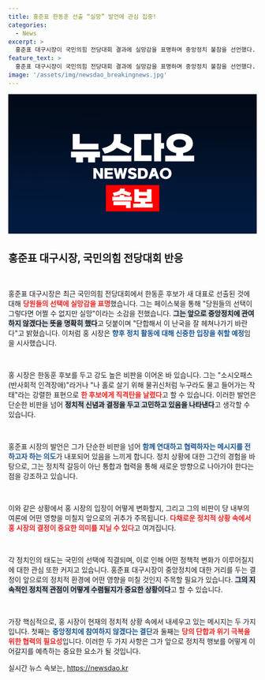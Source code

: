 ```yaml
---
title: 홍준표 한동훈 선출 “실망” 발언에 관심 집중!
categories:
  - News
excerpt: >
  홍준표 대구시장이 국민의힘 전당대회 결과에 실망감을 표명하며 중앙정치 불참을 선언했다. 그는 한동훈 신임 대표에 대한 강한 비판을 감추지 않았고, 난국을 잘 헤쳐나가길 바란다고 덧붙였다.
feature_text: >
  홍준표 대구시장이 국민의힘 전당대회 결과에 실망감을 표명하며 중앙정치 불참을 선언했다. 그는 한동훈 신임 대표에 대한 강한 비판을 감추지 않았고, 난국을 잘 헤쳐나가길 바란다고 덧붙였다.
image: '/assets/img/newsdao_breakingnews.jpg'
---
```


<p><img src="/assets/img/newsdao_breakingnews.jpg" alt="cryptoinkorea 속보" /></p>

<h2 data-ke-size="size26">홍준표 대구시장, 국민의힘 전당대회 반응</h2>

<p data-ke-size="size16">&nbsp;</p>

<p>홍준표 대구시장은 최근 국민의힘 전당대회에서 한동훈 후보가 새 대표로 선출된 것에 대해 <b><span style="color: #ee2323;">당원들의 선택에 실망감을 표명</span></b>했습니다. 그는 페이스북을 통해 "당원들의 선택이 그렇다면 어쩔 수 없지만 실망"이라는 소감을 전했습니다. <b><span style="background-color: #21538527;">그는 앞으로 중앙정치에 관여하지 않겠다는 뜻을 명확히 했다</span></b>고 덧붙이며 "단합해서 이 난국을 잘 헤쳐나가기 바란다"고 밝혔습니다. 이처럼 홍 시장은 <b><span style="color: #1a5490;">향후 정치 활동에 대해 신중한 입장을 취할 예정</span></b>임을 시사했습니다.</p>

<p data-ke-size="size16">&nbsp;</p>

<p>홍 시장은 한동훈 후보를 두고 강도 높은 비판을 이어온 바 있습니다. 그는 "소시오패스(반사회적 인격장애)"라거나 "나 홀로 살기 위해 물귀신처럼 누구라도 물고 들어가는 작태"라는 강렬한 표현으로 <b><span style="color: #ee2323;">한 후보에게 직격탄을 날렸다</span></b>고 할 수 있습니다. 이러한 발언은 단순한 비판을 넘어 <b><span style="background-color: #21538527;">정치적 신념과 결정을 두고 고민하고 있음을 나타낸다</span></b>고 생각할 수 있습니다. </p>

<p data-ke-size="size16">&nbsp;</p>

<p>홍준표 시장의 발언은 그가 단순한 비판을 넘어 <b><span style="color: #1a5490;">함께 연대하고 협력하자는 메시지를 전하고자 하는 의도</span></b>가 내포되어 있음을 느끼게 합니다. 정치 상황에 대한 그간의 경험을 바탕으로, 그는 정치적 갈등이 아닌 통합과 협력을 통해 새로운 방향으로 나아가야 한다는 점을 강조하고 있습니다. </p>

<p data-ke-size="size16">&nbsp;</p>

<p>이와 같은 상황에서 홍 시장의 입장이 어떻게 변화할지, 그리고 그의 비판이 당 내부의 여론에 어떤 영향을 미칠지 앞으로의 귀추가 주목됩니다. <b><span style="color: #ee2323;">다채로운 정치적 상황 속에서 홍 시장의 결정이 중요한 의미를 지닐 수 있다</span></b>고 여겨집니다. </p>

<p data-ke-size="size16">&nbsp;</p>

<p>각 정치인의 태도는 국민의 선택에 직결되며, 이로 인해 어떤 정책적 변화가 이루어질지에 대한 관심 또한 커지고 있습니다. 홍준표 대구시장이 중앙정치에 대한 거리를 두는 결정이 앞으로의 정치적 환경에 어떤 영향을 미칠 것인지 주목할 필요가 있습니다. <b><span style="background-color: #21538527;">그의 지속적인 정치적 관점이 어떻게 수렴될지가 중요한 상황이다</span></b>고 할 수 있습니다.</p>

<p data-ke-size="size16">&nbsp;</p>

<p>가장 핵심적으로, 홍 시장이 현재의 정치적 상황 속에서 내세우고 있는 메시지는 두 가지입니다. 첫째는 <b><span style="color: #1a5490;">중앙정치에 참여하지 않겠다는 결단</span></b>과 둘째는 <b><span style="color: #ee2323;">당의 단합과 위기 극복을 위한 협력의 필요성</span></b>입니다. 이러한 두 가지 사항은 그가 앞으로 정치적 행보를 어떻게 이어갈지를 예측하는 중요한 요소가 될 것입니다.</p>
실시간 뉴스 속보는, <a href="https://newsdao.kr" rel="dofollow">https://newsdao.kr</a>


